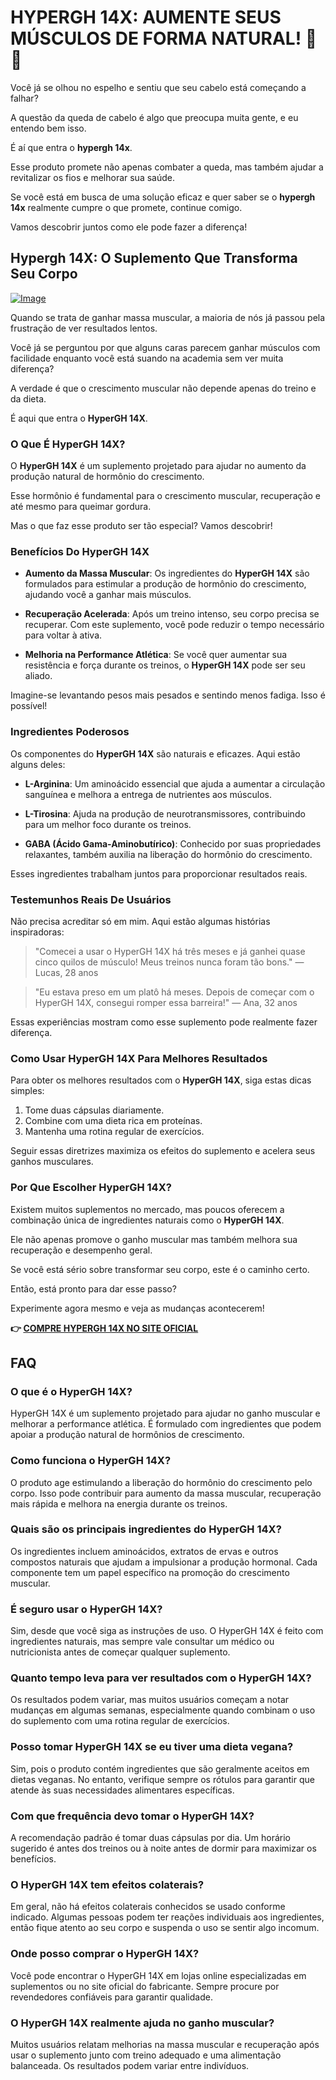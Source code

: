 # HYPERGH 14X: AUMENTE SEUS MÚSCULOS DE FORMA NATURAL! 💪✨

Você já se olhou no espelho e sentiu que seu cabelo está começando a falhar? 

A questão da queda de cabelo é algo que preocupa muita gente, e eu entendo bem isso.

É aí que entra o **hypergh 14x**. 

Esse produto promete não apenas combater a queda, mas também ajudar a revitalizar os fios e melhorar sua saúde. 

Se você está em busca de uma solução eficaz e quer saber se o **hypergh 14x** realmente cumpre o que promete, continue comigo. 

Vamos descobrir juntos como ele pode fazer a diferença!

## Hypergh 14X: O Suplemento Que Transforma Seu Corpo

[![Image](https://www2.sellhealth.com/111/hypergh14x_3_3.png)](https://gchaffi.com/fDfnhvpH)

Quando se trata de ganhar massa muscular, a maioria de nós já passou pela frustração de ver resultados lentos. 

Você já se perguntou por que alguns caras parecem ganhar músculos com facilidade enquanto você está suando na academia sem ver muita diferença?

A verdade é que o crescimento muscular não depende apenas do treino e da dieta. 

É aqui que entra o **HyperGH 14X**.

### O Que É HyperGH 14X?

O **HyperGH 14X** é um suplemento projetado para ajudar no aumento da produção natural de hormônio do crescimento. 

Esse hormônio é fundamental para o crescimento muscular, recuperação e até mesmo para queimar gordura.

Mas o que faz esse produto ser tão especial? Vamos descobrir!

### Benefícios Do HyperGH 14X

- **Aumento da Massa Muscular**: Os ingredientes do **HyperGH 14X** são formulados para estimular a produção de hormônio do crescimento, ajudando você a ganhar mais músculos.
  
- **Recuperação Acelerada**: Após um treino intenso, seu corpo precisa se recuperar. Com este suplemento, você pode reduzir o tempo necessário para voltar à ativa.

- **Melhoria na Performance Atlética**: Se você quer aumentar sua resistência e força durante os treinos, o **HyperGH 14X** pode ser seu aliado.

Imagine-se levantando pesos mais pesados e sentindo menos fadiga. Isso é possível!

### Ingredientes Poderosos

Os componentes do **HyperGH 14X** são naturais e eficazes. Aqui estão alguns deles:

- **L-Arginina**: Um aminoácido essencial que ajuda a aumentar a circulação sanguínea e melhora a entrega de nutrientes aos músculos.
  
- **L-Tirosina**: Ajuda na produção de neurotransmissores, contribuindo para um melhor foco durante os treinos.

- **GABA (Ácido Gama-Aminobutírico)**: Conhecido por suas propriedades relaxantes, também auxilia na liberação do hormônio do crescimento.

Esses ingredientes trabalham juntos para proporcionar resultados reais.

### Testemunhos Reais De Usuários

Não precisa acreditar só em mim. Aqui estão algumas histórias inspiradoras:

> "Comecei a usar o HyperGH 14X há três meses e já ganhei quase cinco quilos de músculo! Meus treinos nunca foram tão bons." 
> — Lucas, 28 anos

> "Eu estava preso em um platô há meses. Depois de começar com o HyperGH 14X, consegui romper essa barreira!" 
> — Ana, 32 anos

Essas experiências mostram como esse suplemento pode realmente fazer diferença.

### Como Usar HyperGH 14X Para Melhores Resultados

Para obter os melhores resultados com o **HyperGH 14X**, siga estas dicas simples:

1. Tome duas cápsulas diariamente.
2. Combine com uma dieta rica em proteínas.
3. Mantenha uma rotina regular de exercícios.

Seguir essas diretrizes maximiza os efeitos do suplemento e acelera seus ganhos musculares.

### Por Que Escolher HyperGH 14X?

Existem muitos suplementos no mercado, mas poucos oferecem a combinação única de ingredientes naturais como o **HyperGH 14X**.

Ele não apenas promove o ganho muscular mas também melhora sua recuperação e desempenho geral.

Se você está sério sobre transformar seu corpo, este é o caminho certo.

Então, está pronto para dar esse passo? 

Experimente agora mesmo e veja as mudanças acontecerem!



**👉 [COMPRE HYPERGH 14X NO SITE OFICIAL](https://gchaffi.com/fDfnhvpH)**

## FAQ

### O que é o HyperGH 14X?
HyperGH 14X é um suplemento projetado para ajudar no ganho muscular e melhorar a performance atlética. É formulado com ingredientes que podem apoiar a produção natural de hormônios de crescimento.

### Como funciona o HyperGH 14X?
O produto age estimulando a liberação do hormônio do crescimento pelo corpo. Isso pode contribuir para aumento da massa muscular, recuperação mais rápida e melhora na energia durante os treinos.

### Quais são os principais ingredientes do HyperGH 14X?
Os ingredientes incluem aminoácidos, extratos de ervas e outros compostos naturais que ajudam a impulsionar a produção hormonal. Cada componente tem um papel específico na promoção do crescimento muscular.

### É seguro usar o HyperGH 14X?
Sim, desde que você siga as instruções de uso. O HyperGH 14X é feito com ingredientes naturais, mas sempre vale consultar um médico ou nutricionista antes de começar qualquer suplemento.

### Quanto tempo leva para ver resultados com o HyperGH 14X?
Os resultados podem variar, mas muitos usuários começam a notar mudanças em algumas semanas, especialmente quando combinam o uso do suplemento com uma rotina regular de exercícios.

### Posso tomar HyperGH 14X se eu tiver uma dieta vegana?
Sim, pois o produto contém ingredientes que são geralmente aceitos em dietas veganas. No entanto, verifique sempre os rótulos para garantir que atende às suas necessidades alimentares específicas.

### Com que frequência devo tomar o HyperGH 14X?
A recomendação padrão é tomar duas cápsulas por dia. Um horário sugerido é antes dos treinos ou à noite antes de dormir para maximizar os benefícios.

### O HyperGH 14X tem efeitos colaterais?
Em geral, não há efeitos colaterais conhecidos se usado conforme indicado. Algumas pessoas podem ter reações individuais aos ingredientes, então fique atento ao seu corpo e suspenda o uso se sentir algo incomum.

### Onde posso comprar o HyperGH 14X?
Você pode encontrar o HyperGH 14X em lojas online especializadas em suplementos ou no site oficial do fabricante. Sempre procure por revendedores confiáveis para garantir qualidade.

### O HyperGH 14X realmente ajuda no ganho muscular?
Muitos usuários relatam melhorias na massa muscular e recuperação após usar o suplemento junto com treino adequado e uma alimentação balanceada. Os resultados podem variar entre indivíduos.